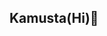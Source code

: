 ## Kamusta(Hi)👋

<!--
**JayLynCoder/JayLynCoder** is a ✨ _special_ ✨ repository because its `README.md` (this file) appears on your GitHub profile.

Here are some ideas to get you started:

- 🌱 I’m currently learning BSIT in school
- 👯 I’m looking to collaborate on future projects with friends
- 🤔 I’m looking for help with finding learning materials on IT
- 📫 How to reach me: Email(Jayleebernarte@gmail.com)
- 😄 Pronouns: She/Her
- ⚡ Fun fact: I like to sing, dance, draw, paint and play mobile games
-->
